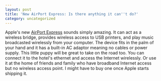 ```yaml
---
layout: post
title: 'New AirPort Express: Is there anything it can''t do?'
category: uncategorized
---
```


Apple's new <a href="http://www.apple.com/airportexpress/">AirPort Express</a> sounds simply amazing.  It can act as a wireless bridge, provides wireless access to USB printers, and play music broadcasted wirelessly from your computer.  The device fits in the palm of your hand and it has a built-in AC adaptor meaning no cables or power supply.  This little puppy will be great to take on the road too.  You can connect it to the hotel's ethernet and access the Internet wirelessly.  Or use it at the home of friends and family who have broadband Internet access but no wireless access point.  I might have to buy one once Apple starts shipping it.<br /><br /><br />
